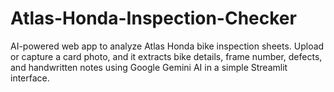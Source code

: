 # Atlas-Honda-Inspection-Checker
AI-powered web app to analyze Atlas Honda bike inspection sheets. Upload or capture a card photo, and it extracts bike details, frame number, defects, and handwritten notes using Google Gemini AI in a simple Streamlit interface.
